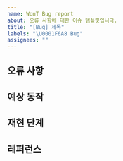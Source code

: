```yaml
---
name: WonT Bug report
about: 오류 사항에 대한 이슈 템플릿입니다.
title: "[Bug] 제목"
labels: "\U0001F6A8 Bug"
assignees: ""
---
```


## 오류 사항

<!-- 간결하게 버그에 대한 내용을 작성해주세요. -->

## 예상 동작

<!-- 어떻게 동작해야 하는지 설명해주세요. -->

## 재현 단계

<!-- 어디에서든 간단한 단계로 버그를 재현할 수 있는 방법을 설명해주세요. -->

## 레퍼런스

<!-- 참고 코드나 사진을 넣어주세요. -->
